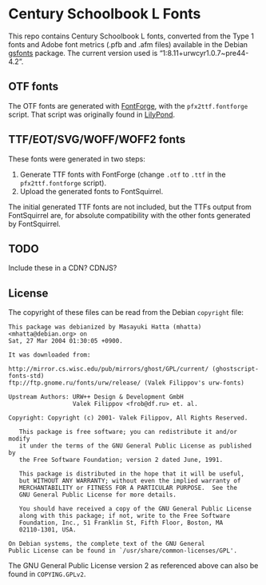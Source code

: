 Century Schoolbook L Fonts
==========================

This repo contains Century Schoolbook L fonts, converted from the Type 1 fonts
and Adobe font metrics (.pfb and .afm files) available in the Debian
[gsfonts][1] package. The current version used is
“1:8.11+urwcyr1.0.7~pre44-4.2”.

[1]: https://packages.debian.org/source/jessie/gsfonts

OTF fonts
---------

The OTF fonts are generated with [FontForge][2], with the `pfx2ttf.fontforge`
script. That script was originally found in [LilyPond][3].

[2]: https://fontforge.github.io
[3]: http://git.savannah.gnu.org/gitweb/?p=lilypond.git;a=blob;f=scripts/auxiliar/pfx2ttf.fontforge;hb=2820653d0e8f00674fd986ad92a6e3ca4342ee37

TTF/EOT/SVG/WOFF/WOFF2 fonts
----------------------------

These fonts were generated in two steps:

1. Generate TTF fonts with FontForge (change `.otf` to `.ttf` in the
   `pfx2ttf.fontforge` script).
2. Upload the generated fonts to FontSquirrel.

The initial generated TTF fonts are not included, but the TTFs output from
FontSquirrel are, for absolute compatibility with the other fonts generated
by FontSquirrel.

TODO
----

Include these in a CDN? CDNJS?

License
-------

The copyright of these files can be read from the Debian `copyright` file:

```
This package was debianized by Masayuki Hatta (mhatta) <mhatta@debian.org> on
Sat, 27 Mar 2004 01:30:05 +0900.

It was downloaded from:

http://mirror.cs.wisc.edu/pub/mirrors/ghost/GPL/current/ (ghostscript-fonts-std)
ftp://ftp.gnome.ru/fonts/urw/release/ (Valek Filippov's urw-fonts)

Upstream Authors: URW++ Design & Development GmbH
                  Valek Filippov <frob@df.ru> et. al.

Copyright: Copyright (c) 2001- Valek Filippov, All Rights Reserved. 

   This package is free software; you can redistribute it and/or modify
   it under the terms of the GNU General Public License as published by
   the Free Software Foundation; version 2 dated June, 1991.

   This package is distributed in the hope that it will be useful,
   but WITHOUT ANY WARRANTY; without even the implied warranty of
   MERCHANTABILITY or FITNESS FOR A PARTICULAR PURPOSE.  See the
   GNU General Public License for more details.

   You should have received a copy of the GNU General Public License
   along with this package; if not, write to the Free Software
   Foundation, Inc., 51 Franklin St, Fifth Floor, Boston, MA
   02110-1301, USA.

On Debian systems, the complete text of the GNU General
Public License can be found in `/usr/share/common-licenses/GPL'.

```

The GNU General Public License version 2 as referenced above can also be
found in `COPYING.GPLv2`.
